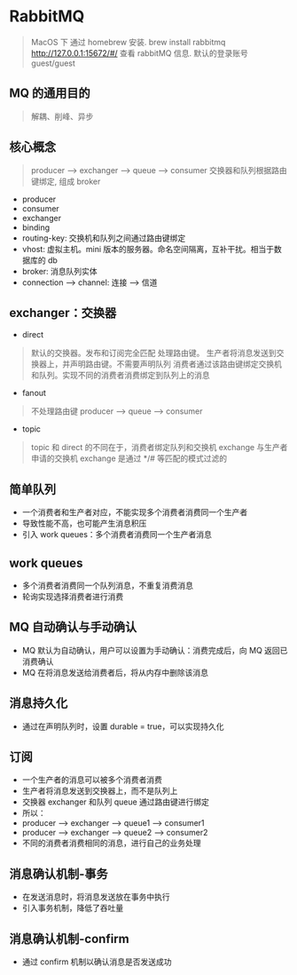 # RabbitMQ
> MacOS 下 通过 homebrew 安装.
> brew install rabbitmq
> http://127.0.0.1:15672/#/ 查看 rabbitMQ 信息. 默认的登录账号 guest/guest

## MQ 的通用目的
> 解耦、削峰、异步

## 核心概念
> producer --> exchanger --> queue --> consumer
> 交换器和队列根据路由键绑定, 组成 broker

* producer
* consumer
* exchanger
* binding
* routing-key: 交换机和队列之间通过路由键绑定
* vhost: 虚拟主机。mini 版本的服务器。命名空间隔离，互补干扰。相当于数据库的 db
* broker: 消息队列实体
* connection --> channel: 连接 --> 信道

## exchanger：交换器
* direct
> 默认的交换器。发布和订阅完全匹配
> 处理路由键。
> 生产者将消息发送到交换器上，并声明路由键。不需要声明队列
> 消费者通过该路由键绑定交换机和队列。实现不同的消费者消费绑定到队列上的消息

* fanout
> 不处理路由键
> producer --> queue --> consumer

* topic
> topic 和 direct 的不同在于，消费者绑定队列和交换机 exchange 与生产者申请的交换机 exchange
> 是通过 */# 等匹配的模式过滤的

## 简单队列
* 一个消费者和生产者对应，不能实现多个消费者消费同一个生产者
* 导致性能不高，也可能产生消息积压
* 引入 work queues：多个消费者消费同一个生产者消息

## work queues
* 多个消费者消费同一个队列消息，不重复消费消息
* 轮询实现选择消费者进行消费

## MQ 自动确认与手动确认
* MQ 默认为自动确认，用户可以设置为手动确认：消费完成后，向 MQ 返回已消费确认
* MQ 在将消息发送给消费者后，将从内存中删除该消息

## 消息持久化
* 通过在声明队列时，设置 durable = true，可以实现持久化

## 订阅
* 一个生产者的消息可以被多个消费者消费
* 生产者将消息发送到交换器上，而不是队列上
* 交换器 exchanger 和队列 queue 通过路由键进行绑定
* 所以：
* producer --> exchanger --> queue1 --> consumer1
* producer --> exchanger --> queue2 --> consumer2
* 不同的消费者消费相同的消息，进行自己的业务处理

## 消息确认机制-事务
* 在发送消息时，将消息发送放在事务中执行
* 引入事务机制，降低了吞吐量

## 消息确认机制-confirm
* 通过 confirm 机制以确认消息是否发送成功
